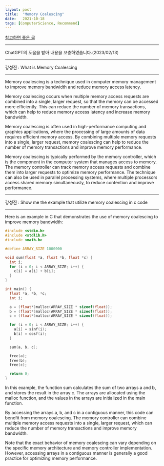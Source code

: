 ```yaml
---
layout: post
title:  "Memory Coalescing"
date:   2021-10-18
tags: [ComputerScience, Recommend]
---
```


[참고하면 좋은 글](https://mkblog.co.kr/nvidia-gpu-memory-coalescing-coalesced-memory-access/)            

----------------      

ChatGPT의 도움을 받아 내용을 보충하였습니다.(2023/02/13)

-------------------         

강성진 : What is Memory Coalescing          
          
-------------------         

Memory coalescing is a technique used in computer memory management to improve memory bandwidth and reduce memory access latency.          
          
Memory coalescing occurs when multiple memory access requests are combined into a single, larger request, so that the memory can be accessed more efficiently. This can reduce the number of memory transactions, which can help to reduce memory access latency and increase memory bandwidth.          

Memory coalescing is often used in high-performance computing and graphics applications, where the processing of large amounts of data requires efficient memory access. By combining multiple memory requests into a single, larger request, memory coalescing can help to reduce the number of memory transactions and improve memory performance.          
          
Memory coalescing is typically performed by the memory controller, which is the component in the computer system that manages access to memory. The memory controller can track memory access requests and combine them into larger requests to optimize memory performance. The technique can also be used in parallel processing systems, where multiple processors access shared memory simultaneously, to reduce contention and improve performance.          
    
-------------------         
     
강성진 : Show me the example that utilize memory coalescing in c code     
        
-------------------         
  
Here is an example in C that demonstrates the use of memory coalescing to improve memory bandwidth:          
          
```cpp
#include <stdio.h>
#include <stdlib.h>
#include <math.h>

#define ARRAY_SIZE 1000000

void sum(float *a, float *b, float *c) {
  int i;
  for (i = 0; i < ARRAY_SIZE; i++) {
    c[i] = a[i] + b[i];
  }
}

int main() {
  float *a, *b, *c;
  int i;

  a = (float*)malloc(ARRAY_SIZE * sizeof(float));
  b = (float*)malloc(ARRAY_SIZE * sizeof(float));
  c = (float*)malloc(ARRAY_SIZE * sizeof(float));

  for (i = 0; i < ARRAY_SIZE; i++) {
    a[i] = sinf(i);
    b[i] = cosf(i);
  }

  sum(a, b, c);

  free(a);
  free(b);
  free(c);

  return 0;
}
```
          
In this example, the function sum calculates the sum of two arrays a and b, and stores the result in the array c. The arrays are allocated using the malloc function, and the values in the arrays are initialized in the main function.          
          
By accessing the arrays a, b, and c in a contiguous manner, this code can benefit from memory coalescing. The memory controller can combine multiple memory access requests into a single, larger request, which can reduce the number of memory transactions and improve memory bandwidth.          
          
Note that the exact behavior of memory coalescing can vary depending on the specific memory architecture and memory controller implementation. However, accessing arrays in a contiguous manner is generally a good practice for optimizing memory performance.          

